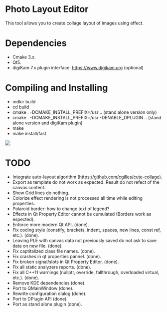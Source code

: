 # Photo Layout Editor

This tool allows you to create collage layout of images using effect.

# Dependencies

- Cmake 3.x.
- Qt5.
- digiKam 7.x plugin interface. <https://www.digikam.org> (optional)

# Compiling and Installing

- mdkir build
- cd build
- cmake . -DCMAKE_INSTALL_PREFIX=/usr ..                            (stand alone version only)
- cmake . -DCMAKE_INSTALL_PREFIX=/usr -DENABLE_DPLUGIN ..           (stand alone version and digiKam plugin)
- make
- make install/fast

![](https://i.imgur.com/79xs2Ef.png)

# TODO

- Integrate auto-layout algorithm (https://github.com/cgilles/cute-collage).
- Export as template do not work as expected. Result do not refect of the canvas content.
- Show Grid lines do nothing.
- Colorize effect rendering is not processed all time while editing properties.
- Polaroid border: how to change text of legend?
- Effects in Qt Property Editor cannot be cumulated (Borders work as espected).
- Enforce more modern Qt API.                                                               (done).
- Fix coding style (constify, brackets, indent, spaces, new lines, const ref, etc.).        (done).
- Leaving PLE with canvas data not previously saved do not ask to save data on new file.    (done).
- Fix captitalized class file names.                                                        (done).
- Fix crashes in qt properties pannel.                                                      (done).
- Fix broken signal/slots in Qt Property Editor.                                            (done).
- Fix all static analyzers reports.                                                         (done).
- Fix all C++11 warnings (nullptr, override, fallthrough, overloaded virtual, etc.).        (done).
- Remove KDE dependencies                                                                   (done).
- Port to QMainWindow                                                                       (done).
- Rewrite configuration dialog                                                              (done).
- Port to DPlugin API                                                                       (done).
- Port as stand alone plugin                                                                (done).
